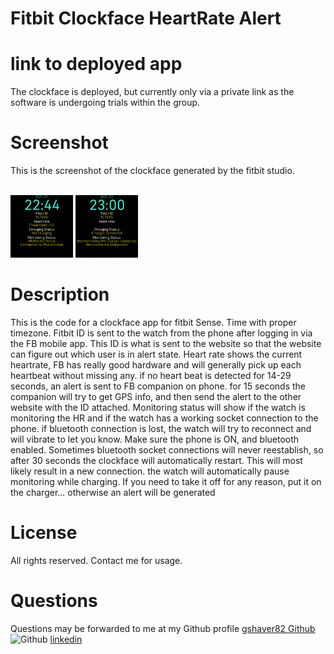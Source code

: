 # Fitbit Clockface HeartRate Alert
# link to deployed app
The clockface is deployed, but currently only via a private link as the software is undergoing trials within the group. 
# Screenshot
This is the screenshot of the clockface generated by the fitbit studio. 
<br></br>
<p float="left">
  <img src="/resources/CryonicsMonitor-screenshot(4).png" width="100" />
  <img src="/resources/CryonicsMonitor-screenshot(5).png" width="100" /> 
</p>

# Description
This is the code for a clockface app for fitbit Sense.
Time with proper timezone. Fitbit ID is sent to the watch from the phone after logging in via the FB mobile app.
This ID is what is sent to the website so that the website can figure out which user is in alert state. 
Heart rate shows the current heartrate, FB has really good hardware and will generally pick up each heartbeat without missing any. 
if no heart beat is detected for 14-29 seconds, an alert is sent to FB companion on phone. for 15 seconds the companion will try to get GPS info, and then send the alert to the other website with the ID attached. 
Monitoring status will show if the watch is monitoring the HR and if the watch has a working socket connection to the phone.
if bluetooth connection is lost, the watch will try to reconnect and will vibrate to let you know. Make sure the phone is ON, and bluetooth enabled.
Sometimes bluetooth socket connections will never reestablish, so after 30 seconds the clockface will automatically restart. This will most likely result in a new connection. 
the watch will automatically pause monitoring while charging. If you need to take it off for any reason, put it on the charger... otherwise an alert will be generated
# License
All rights reserved. Contact me for usage. 


# Questions
 Questions may be forwarded to me at my Github profile
<a href='https://github.com/gshaver82'>gshaver82 Github</a>
<img src='https://avatars.githubusercontent.com/u/52022933?v=4' alt=Github profile picture width=100>
<a href='https://www.linkedin.com/in/gene-shaver-7b574b1a4/'>linkedin</a>